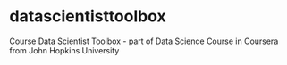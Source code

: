datascientisttoolbox
====================

Course Data Scientist Toolbox - part of Data Science Course in Coursera from John Hopkins University
